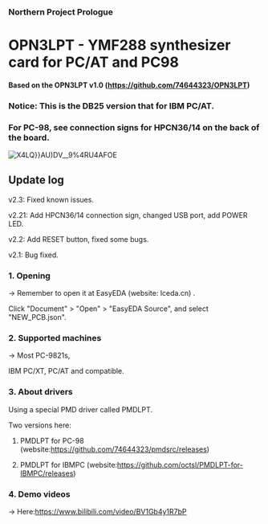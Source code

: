 ### Northern Project Prologue

# OPN3LPT - YMF288 synthesizer card for PC/AT and PC98

#### Based on the OPN3LPT v1.0 (https://github.com/74644323/OPN3LPT)

### Notice: This is the DB25 version that for IBM PC/AT. 

### For PC-98, see connection signs for HPCN36/14 on the back of the board.

![X4LQ}}AU)DV__9%4RU4AFOE](https://user-images.githubusercontent.com/69373938/235280466-6f0947ce-5b7c-4a61-82a6-d0e47ce3c914.png)


## Update log

v2.3: Fixed known issues.

v2.21: Add HPCN36/14 connection sign, changed USB port, add POWER LED.

v2.2: Add RESET button, fixed some bugs.

v2.1: Bug fixed.


### 1. Opening

-> Remember to open it at EasyEDA (website: lceda.cn) .

   Click "Document" > "Open" > "EasyEDA Source", and select "NEW_PCB.json".
   
### 2. Supported machines

-> Most PC-9821s,

   IBM PC/XT, PC/AT and compatible.

### 3. About drivers

   Using a special PMD driver called PMDLPT.
   
   Two versions here:
   
   1) PMDLPT for PC-98 (website:https://github.com/74644323/pmdsrc/releases)
   
   2) PMDLPT for IBMPC (website:https://github.com/octsl/PMDLPT-for-IBMPC/releases)
 
### 4. Demo videos

-> Here:https://www.bilibili.com/video/BV1Gb4y1R7bP
